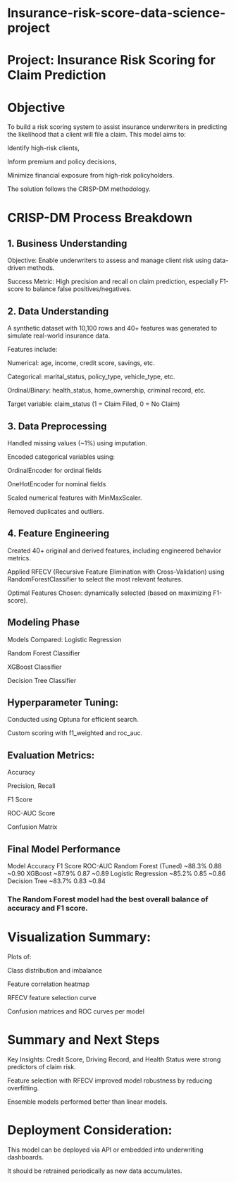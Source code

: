 # Insurance-risk-score-data-science-project

# Project: Insurance Risk Scoring for Claim Prediction
# Objective
To build a risk scoring system to assist insurance underwriters in predicting the likelihood that a client will file a claim. This model aims to:

Identify high-risk clients,

Inform premium and policy decisions,

Minimize financial exposure from high-risk policyholders.

The solution follows the CRISP-DM methodology.

# CRISP-DM Process Breakdown
## 1. Business Understanding
Objective: Enable underwriters to assess and manage client risk using data-driven methods.

Success Metric: High precision and recall on claim prediction, especially F1-score to balance false positives/negatives.

## 2. Data Understanding
A synthetic dataset with 10,100 rows and 40+ features was generated to simulate real-world insurance data.

Features include:

Numerical: age, income, credit score, savings, etc.

Categorical: marital_status, policy_type, vehicle_type, etc.

Ordinal/Binary: health_status, home_ownership, criminal record, etc.

Target variable: claim_status (1 = Claim Filed, 0 = No Claim)

## 3. Data Preprocessing
Handled missing values (~1%) using imputation.

Encoded categorical variables using:

OrdinalEncoder for ordinal fields

OneHotEncoder for nominal fields

Scaled numerical features with MinMaxScaler.

Removed duplicates and outliers.

## 4. Feature Engineering
Created 40+ original and derived features, including engineered behavior metrics.

Applied RFECV (Recursive Feature Elimination with Cross-Validation) using RandomForestClassifier to select the most relevant features.

Optimal Features Chosen: dynamically selected (based on maximizing F1-score).

## Modeling Phase
Models Compared:
Logistic Regression

Random Forest Classifier

XGBoost Classifier

Decision Tree Classifier

## Hyperparameter Tuning:
Conducted using Optuna for efficient search.

Custom scoring with f1_weighted and roc_auc.

## Evaluation Metrics:
Accuracy

Precision, Recall

F1 Score

ROC-AUC Score

Confusion Matrix

## Final Model Performance
Model	Accuracy	F1 Score	ROC-AUC
Random Forest (Tuned)	~88.3%	0.88	~0.90
XGBoost	~87.9%	0.87	~0.89
Logistic Regression	~85.2%	0.85	~0.86
Decision Tree	~83.7%	0.83	~0.84

### The Random Forest model had the best overall balance of accuracy and F1 score.

# Visualization Summary:
Plots of:

Class distribution and imbalance

Feature correlation heatmap

RFECV feature selection curve

Confusion matrices and ROC curves per model

# Summary and Next Steps
Key Insights:
Credit Score, Driving Record, and Health Status were strong predictors of claim risk.

Feature selection with RFECV improved model robustness by reducing overfitting.

Ensemble models performed better than linear models.

# Deployment Consideration:
This model can be deployed via API or embedded into underwriting dashboards.

It should be retrained periodically as new data accumulates.
